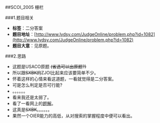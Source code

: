 ##SCOI_2005 栅栏

###1.题目相关
* **标签**：二分答案
* **题目地址**：[http://www.lydsy.com/JudgeOnline/problem.php?id=1082](http://www.lydsy.com/JudgeOnline/problem.php?id=1082)
* **题目大意**：见原题。

###2.思路
* 这题是USACO原题 ~~(省选可以出原题?)~~
* 所以跟~~SXBK的~~ZJOI比起来应该要简单不少。
* 怀着这样的心情来看这道题，一看就觉得是二分答案。
* 可是怎么判定是否可行能?
* 。。。。。。
* 看来我还是太弱了。
* 看了一看网上的[题解](http://blog.csdn.net/regina8023/article/details/44087407)。
* 这真是~~SXBK~~。。。。。。
* 果然一个OIER能力的高低，从对搜索的掌握程度中便可以看出。
